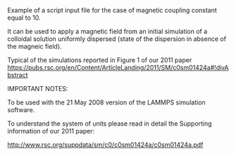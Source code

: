 Example of a script input file for the case of magnetic coupling constant equal to 10.

It can be used to apply a magnetic field from an initial simulation of a colloidal solution uniformly dispersed (state of the dispersion in absence of the magneic field).

Typical of the simulations reported in Figure 1 of our 2011 paper https://pubs.rsc.org/en/Content/ArticleLanding/2011/SM/c0sm01424a#!divAbstract

IMPORTANT NOTES:

To be used with the 21 May 2008 version of the LAMMPS simulation software.

To understand the system of units please read in detail the Supporting information of our 2011 paper:

http://www.rsc.org/suppdata/sm/c0/c0sm01424a/c0sm01424a.pdf
